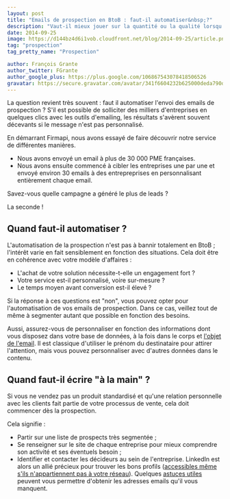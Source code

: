 ```yaml
---
layout: post
title: "Emails de prospection en BtoB : faut-il automatiser&nbsp;?"
description: "Vaut-il mieux jouer sur la quantité ou la qualité lorsqu'il s'agit d'email de prospection  en BtoB ?"
date: 2014-09-25
image: https://d144bz4d6i1vob.cloudfront.net/blog/2014-09-25/article.png
tag: "prospection"
tag_pretty_name: "Prospection"

author: François Grante
author_twitter: FGrante
author_google_plus: https://plus.google.com/106867543078418506526
gravatar: https://secure.gravatar.com/avatar/341f6604232b625000deda790d8d39cd?d=mm&s=30&r=G
---
```


La question revient très souvent : faut il automatiser l'envoi des emails de prospection ? S'il est possible de solliciter des milliers d'entreprises en quelques clics avec les outils d'emailing, les résultats s'avèrent souvent décevants si le message n'est pas personnalisé.

En démarrant Firmapi, nous avons essayé de faire découvrir notre service de différentes manières.

* Nous avons envoyé un email à plus de 30 000 PME françaises.
* Nous avons ensuite commencé à cibler les entreprises une par une et envoyé environ 30 emails à des entrepreprises en personnalisant entièrement chaque email.

Savez-vous quelle campagne a généré le plus de leads ?

La seconde !

## Quand faut-il automatiser ?

L'automatisation de la prospection n'est pas à bannir totalement en BtoB ; l'intérêt varie en fait sensiblement en fonction des situations. Cela doit être en cohérence avec votre modèle d'affaires :

* L'achat de votre solution nécessite-t-elle un engagement fort ?
* Votre service est-il personnalisé, voire sur-mesure ?
* Le temps moyen avant conversion est-il élevé ?

Si la réponse à ces questions est "non", vous pouvez opter pour l'automatisation de vos emails de prospection. Dans ce cas, veillez tout de même à segmenter autant que possible en fonction des besoins.

Aussi, assurez-vous de personnaliser en fonction des informations dont vous disposez dans votre base de données, à la fois dans le corps et <a href="http://blog.firmapi.com/objet-email-prospection/">l'objet de l'email</a>. Il est classique d'utiliser le prénom du destinataire pour attirer l'attention, mais vous pouvez personnaliser avec d'autres données dans le contenu.

## Quand faut-il écrire "à la main" ?

Si vous ne vendez pas un produit standardisé et qu'une relation personnelle avec les clients fait partie de votre processus de vente, cela doit commencer dès la prospection.

Cela signifie :

* Partir sur une liste de prospects très segmentée ;
* Se renseigner sur le site de chaque entreprise pour mieux comprendre son activité et ses éventuels besoin ;
* Identifier et contacter les décideurs au sein de l'entreprise. LinkedIn est alors un allié précieux pour trouver les bons profils (<a href="http://blog.firmapi.com/acceder-a-n-importe-quel-profil-linkedin/">accessibles même s'ils n'appartiennent pas à votre réseau</a>). Quelques <a href="http://blog.firmapi.com/trouver-adresse-email-personne-moteurs-recherche/">astuces utiles</a> peuvent vous permettre d'obtenir les adresses emails qu'il vous manquent.
